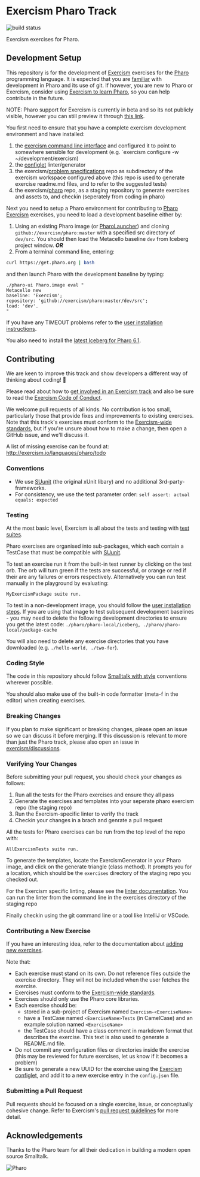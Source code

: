 # Exercism Pharo Track

![build status](https://travis-ci.org/exercism/pharo.svg?branch=master)

Exercism exercises for Pharo.

## Development Setup

This repository is for the development of [Exercism](http://exercism.io) exercises for the [Pharo](http://pharo.org) programming language. It is expected that you are [familiar](./docs/RESOURCES.md) with development in Pharo and its use of git. If however, you are new to Pharo or Exercism, consider using [Exercism to learn Pharo](./docs/INSTALLATION.md), so you can help contribute in the future.


NOTE: Pharo support for Exercism is currently in beta and so its not publicly visible, however you can still preview it through [this link](https://exercism.io/tracks/pharo).


You first need to ensure that you have a complete exercism development environment and have installed:
1. the [exercism command line interface](https://exercism.io/cli-walkthrough) and configured it to point to somewhere sensible for development (e.g. `exercism configure -w ~/development/exercism)
1. the [configlet](https://github.com/exercism/configlet#usage) linter/generator
1. the exercism/[problem specifications](https://github.com/exercism/problem-specifications) repo as subdirectory of the exercism workspace configured above (this repo is used to generate exercise readme.md files, and to refer to the suggested tests)
1. the exercism/[pharo](https://github.com/exercism/pharo) repo, as a staging repository to generate exercises and assets to, and checkin (seperately from coding in pharo)


Next you need to setup a Pharo environment for contributing to [Pharo Exercism](https://exercism.io/tracks/pharo) exercises, you need to load a development baseline either by:

1. Using an existing Pharo image (or [PharoLauncher](https://github.com/pharo-project/pharo-launcher)) and cloning `github://exercism/pharo:master` with a specified src directory of `dev/src`. You should then load the Metacello baseline `dev` from Iceberg project window.
***OR***
1. From a terminal command line, entering:

  ```bash
  curl https://get.pharo.org | bash
  ```

  and then launch Pharo with the development baseline by typing:

  ```smalltalk
./pharo-ui Pharo.image eval "
Metacello new 
 baseline: 'Exercism'; 
 repository: 'github://exercism/pharo:master/dev/src';
 load: 'dev'.
"
```

If you have any TIMEOUT problems refer to the [user installation instructions](./docs/INSTALLATION.md).

You also need to install the [latest Iceberg for Pharo 6.1](https://github.com/pharo-vcs/iceberg#update-iceberg).

## Contributing

We are keen to improve this track and show developers a different way of thinking about coding! :tada:

Please read about how to [get involved in an Exercism track](https://github.com/exercism/docs/tree/master/contributing-to-language-tracks) and also be sure to read the [Exercism Code of Conduct](https://exercism.io/code-of-conduct).

We welcome pull requests of all kinds. No contribution is too small, particularly those that provide fixes and improvements to existing exercises. Note that this track's exercises must conform to the [Exercism-wide standards](https://github.com/exercism/docs/tree/master/language-tracks/exercises), but if you're unsure about how to make a change, then open a GitHub issue, and we'll discuss it.


A list of missing exercise can be found at: http://exercism.io/languages/pharo/todo


### Conventions

- We use [SUunit](https://en.wikipedia.org/wiki/SUnit) (the original xUnit libary) and no additional 3rd-party-frameworks.
- For consistency, we use the test parameter order: `self assert: actual equals: expected` 


### Testing

At the most basic level, Exercism is all about the tests and testing with [test suites](https://github.com/exercism/docs/blob/master/language-tracks/exercises/anatomy/test-suites.md).

Pharo exercises are organised into sub-packages, which each contain a TestCase that must be compatible with [SUunit](https://en.wikipedia.org/wiki/SUnit).

To test an exercise run it from the built-in test runner by clicking on the test orb. The orb will turn green if the tests are successful, or orange or red if their are any failures or errors respectively. Alternatively you can run test manually in the playground by evaluating:

```
MyExercismPackage suite run.
```

To test in a non-development image, you should follow the [user installation steps](./docs/INSTALLATION.md). If you 
are using that image to test subsequent development baselines - you may need to delete the following development directories to
ensure you get the latest code: 
`./pharo/pharo-local/iceberg, ./pharo/pharo-local/package-cache`

You will also need to delete any exercise directories that you have downloaded (e.g. `./hello-world, ./two-fer`).

### Coding Style

The code in this repository should follow [Smalltalk with style](http://sdmeta.gforge.inria.fr/FreeBooks/WithStyle/SmalltalkWithStyle.pdf) conventions wherever possible.

You should also make use of the built-in code formatter (meta-f in the editor) when creating exercises.

### Breaking Changes

If you plan to make significant or breaking changes, please open an issue so we can discuss it before merging. If this discussion is relevant to more than just the Pharo track, please also open an issue in [exercism/discussions](https://github.com/exercism/discussions/issues).

### Verifying Your Changes

Before submitting your pull request, you should check your changes as follows:

1. Run all the tests for the Pharo exercises and ensure they all pass
1. Generate the exercises and templates into your seperate pharo exercism repo (the staging repo)
1. Run the Exercism-specific linter to verify the track
1. Checkin your changes in a brach and genrate a pull request

All the tests for Pharo exercises can be run from the top level of the repo with:

```smalltalk
AllExercismTests suite run.
```

To generate the templates, locate the ExercismGenerator in your Pharo image, and click on the generate triangle (class method). It prompts you for a location, which should be the `exercises` directory of the staging repo you checked out.

For the Exercism specific linting, please see the [linter documentation](https://github.com/exercism/docs/blob/master/language-tracks/configuration/linting.md). You can run the linter from the command line in the exercises directory of the staging repo

Finally checkin using the git command line or a tool like IntelliJ or VSCode. 

### Contributing a New Exercise

If you have an interesting idea, refer to the documentation about [adding new exercises](https://github.com/exercism/docs/blob/master/you-can-help/make-up-new-exercises.md).

Note that:

- Each exercise must stand on its own. Do not reference files outside the exercise directory. They will not be included when the user fetches the exercise.
- Exercises must conform to the [Exercism-wide standards](https://github.com/exercism/docs/tree/master/language-tracks/exercises).
- Exercises should only use the Pharo core libraries.
- Each exercise should be:
  - stored in a sub-project of Exercism named `Exercism-<ExerciseName>`
  - have a TestCase named `<ExerciseName>Tests` (in CamelCase) and an example solution named `<ExerciseName>`
  - the TestCase should have a class comment in markdown format that describes the exercise. This text is also used to generate a README.md file.
- Do not commit any configuration files or directories inside the exercise (this may be reviewed for future exercises, let us know if it becomes a problem)
- Be sure to generate a new UUID for the exercise using the [Exercism configlet](https://github.com/exercism/configlet), and add it to a new exercise entry in the `config.json` file.

### Submitting a Pull Request

Pull requests should be focused on a single exercise, issue, or conceptually cohesive change. Refer to Exercism's [pull request guidelines](https://github.com/exercism/docs/blob/master/contributing/pull-request-guidelines.md) for more detail.


## Acknowledgements

Thanks to the Pharo team for all their dedication in building a modern open source Smalltalk.

![Pharo](http://pharo.org/web/files/pharo.png)
